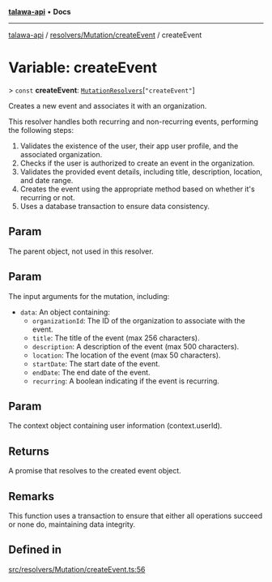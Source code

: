 [**talawa-api**](../../../../README.md) • **Docs**

***

[talawa-api](../../../../modules.md) / [resolvers/Mutation/createEvent](../README.md) / createEvent

# Variable: createEvent

\> `const` **createEvent**: [`MutationResolvers`](../../../../types/generatedGraphQLTypes/type-aliases/MutationResolvers.md)\[`"createEvent"`\]

Creates a new event and associates it with an organization.

This resolver handles both recurring and non-recurring events, performing the following steps:

1. Validates the existence of the user, their app user profile, and the associated organization.
2. Checks if the user is authorized to create an event in the organization.
3. Validates the provided event details, including title, description, location, and date range.
4. Creates the event using the appropriate method based on whether it's recurring or not.
5. Uses a database transaction to ensure data consistency.

## Param

The parent object, not used in this resolver.

## Param

The input arguments for the mutation, including:
  - `data`: An object containing:
    - `organizationId`: The ID of the organization to associate with the event.
    - `title`: The title of the event (max 256 characters).
    - `description`: A description of the event (max 500 characters).
    - `location`: The location of the event (max 50 characters).
    - `startDate`: The start date of the event.
    - `endDate`: The end date of the event.
    - `recurring`: A boolean indicating if the event is recurring.

## Param

The context object containing user information (context.userId).

## Returns

A promise that resolves to the created event object.

## Remarks

This function uses a transaction to ensure that either all operations succeed or none do, maintaining data integrity.

## Defined in

[src/resolvers/Mutation/createEvent.ts:56](https://github.com/PalisadoesFoundation/talawa-api/blob/f1c816bca43cc03a8c1bd303394e2550a50db017/src/resolvers/Mutation/createEvent.ts#L56)
